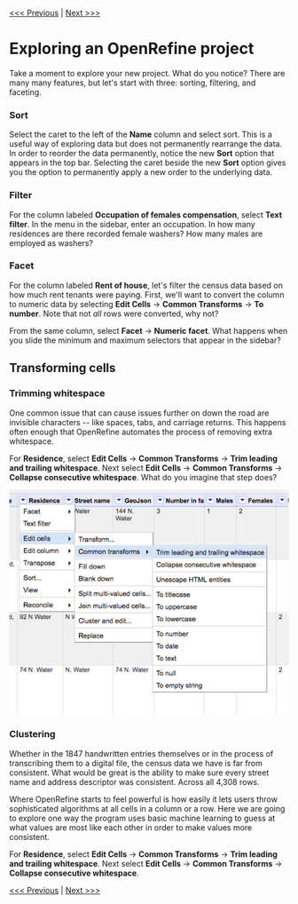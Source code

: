[<<< Previous](introducing-openrefine.md) | [Next >>>](transforming-columns.md)

# Exploring an OpenRefine project

Take a moment to explore your new project. What do you notice? There are many many features, but let's start with three: sorting, filtering, and faceting.

### Sort

Select the caret to the left of the **Name** column and select sort. This is a useful way of exploring data but does not permanently rearrange the data. In order to reorder the data permanently, notice the new **Sort** option that appears in the top bar. Selecting the caret beside the new **Sort** option gives you the option to permanently apply a new order to the underlying data.

### Filter

For the column labeled **Occupation of females compensation**, select **Text filter**. In the menu in the sidebar, enter an occupation. In how many residences are there recorded female washers? How many males are employed as washers?

### Facet

For the column labeled **Rent of house**, let's filter the census data based on how much rent tenants were paying. First, we'll want to convert the column to numeric data by selecting **Edit Cells** -> **Common Transforms** -> **To number**. Note that not *all* rows were converted, why not?

From the same column, select **Facet** -> **Numeric facet**. What happens when you slide the minimum and maximum selectors that appear in the sidebar?

## Transforming cells

### Trimming whitespace

One common issue that can cause issues further on down the road are invisible characters -- like spaces, tabs, and carriage returns. This happens often enough that OpenRefine automates the process of removing extra whitespace.

For **Residence**, select **Edit Cells** -> **Common Transforms** -> **Trim leading and trailing whitespace**. Next select **Edit Cells** -> **Common Transforms** -> **Collapse consecutive whitespace**. What do you imagine that step does?

![column edit cells common transforms submenu in openrefine](openrefine-trim.jpg)

### Clustering

Whether in the 1847 handwritten entries themselves or in the process of transcribing them to a digital file, the census data we have is far from consistent. What would be great is the ability to make sure every street name and address descriptor was consistent. Across all 4,308 rows.

Where OpenRefine starts to feel powerful is how easily it lets users throw sophisticated algorithms at all cells in a column or a row. Here we are going to explore one way the program uses basic machine learning to guess at what values are most like each other in order to make values more consistent.

For **Residence**, select **Edit Cells** -> **Common Transforms** -> **Trim leading and trailing whitespace**. Next select **Edit Cells** -> **Common Transforms** -> **Collapse consecutive whitespace**.

[<<< Previous](introducing-openrefine.md) | [Next >>>](transforming-columns.md)